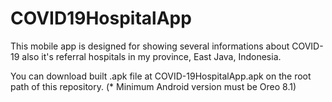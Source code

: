 # COVID19HospitalApp
This mobile app is designed for showing several informations about COVID-19 also it's referral hospitals in my province, East Java, Indonesia.

You can download built .apk file at COVID-19HospitalApp.apk on the root path of this repository.
(* Minimum Android version must be Oreo 8.1)
